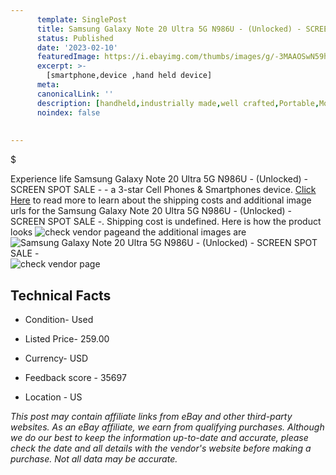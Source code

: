 ```yaml
---
      template: SinglePost
      title: Samsung Galaxy Note 20 Ultra 5G N986U - (Unlocked) - SCREEN SPOT SALE -
      status: Published
      date: '2023-02-10'
      featuredImage: https://i.ebayimg.com/thumbs/images/g/-3MAAOSwN59hadS6/s-l225.jpg
      excerpt: >-
        [smartphone,device ,hand held device]
      meta:
      canonicalLink: ''
      description: [handheld,industrially made,well crafted,Portable,Mobile,Compact,Convenient,Lightweight,Maneuverable,Man-portable,Miniature,Carriable,Hand-held,Light,Holdable,Transportable,Mobile device,Pocket-sized,On-the-go,Wireless,Cordless,Compact size,Convenient size, smartphone,device ,hand held device]
      noindex: false
        
        
---
```

$

Experience life Samsung Galaxy Note 20 Ultra 5G N986U - (Unlocked) - SCREEN SPOT SALE - - a 3-star Cell Phones & Smartphones device. [Click Here](https://www.ebay.com/itm/255180581892?hash=item3b69f2ac04%3Ag%3A-3MAAOSwN59hadS6&mkevt=1&mkcid=1&mkrid=711-53200-19255-0&campid=%253CePNCampaignId%253E&customid=%253CreferenceId%253E&toolid=10049) to read more to learn about the shipping costs and additional image urls for the Samsung Galaxy Note 20 Ultra 5G N986U - (Unlocked) - SCREEN SPOT SALE -. Shipping cost is undefined. Here is how the product looks ![check vendor page](https://i.ebayimg.com/thumbs/images/g/-3MAAOSwN59hadS6/s-l225.jpg)and the additional images are![Samsung Galaxy Note 20 Ultra 5G N986U - (Unlocked) - SCREEN SPOT SALE -](https://i.ebayimg.com/images/g/-3MAAOSwN59hadS6/s-l1200.jpg)![check vendor page](https://origin-galleryplus.ebayimg.com/ws/web/255180581892_2_0_1/225x225.jpg,https://origin-galleryplus.ebayimg.com/ws/web/255180581892_3_0_1/225x225.jpg,https://origin-galleryplus.ebayimg.com/ws/web/255180581892_4_0_1/225x225.jpg,https://origin-galleryplus.ebayimg.com/ws/web/255180581892_5_0_1/225x225.jpg,https://origin-galleryplus.ebayimg.com/ws/web/255180581892_6_0_1/225x225.jpg,https://origin-galleryplus.ebayimg.com/ws/web/255180581892_7_0_1/225x225.jpg,https://origin-galleryplus.ebayimg.com/ws/web/255180581892_8_0_1/225x225.jpg,https://origin-galleryplus.ebayimg.com/ws/web/255180581892_9_0_1/225x225.jpg,https://origin-galleryplus.ebayimg.com/ws/web/255180581892_10_0_1/225x225.jpg,https://origin-galleryplus.ebayimg.com/ws/web/255180581892_11_0_1/225x225.jpg,https://origin-galleryplus.ebayimg.com/ws/web/255180581892_12_0_1/225x225.jpg)



 ## Technical Facts 



     
      

 - Condition- Used 


      

 - Listed Price- 259.00 


      

 - Currency- USD 


      

 - Feedback score - 35697 


      

 - Location - US 


      
      

 *_This post may contain affiliate links from eBay and other third-party websites. As an eBay affiliate, we earn from qualifying purchases. Although we do our best to keep the information up-to-date and accurate, please check the date and all details with the vendor's website before making a purchase. Not all data may be accurate._*






